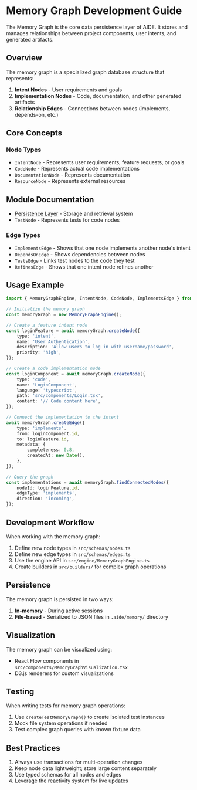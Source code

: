 # Memory Graph Development Guide

The Memory Graph is the core data persistence layer of AIDE. It stores and manages relationships between project components, user intents, and generated artifacts.

## Overview

The memory graph is a specialized graph database structure that represents:

1. **Intent Nodes** - User requirements and goals
2. **Implementation Nodes** - Code, documentation, and other generated artifacts
3. **Relationship Edges** - Connections between nodes (implements, depends-on, etc.)

## Core Concepts

### Node Types

- `IntentNode` - Represents user requirements, feature requests, or goals
- `CodeNode` - Represents actual code implementations
- `DocumentationNode` - Represents documentation
- `ResourceNode` - Represents external resources

## Module Documentation

- [Persistence Layer](./docs/persistence.md) - Storage and retrieval system
- `TestNode` - Represents tests for code nodes

### Edge Types

- `ImplementsEdge` - Shows that one node implements another node's intent
- `DependsOnEdge` - Shows dependencies between nodes
- `TestsEdge` - Links test nodes to the code they test
- `RefinesEdge` - Shows that one intent node refines another

## Usage Example

```typescript
import { MemoryGraphEngine, IntentNode, CodeNode, ImplementsEdge } from '@dragoscatalin/memory-graph';

// Initialize the memory graph
const memoryGraph = new MemoryGraphEngine();

// Create a feature intent node
const loginFeature = await memoryGraph.createNode({
	type: 'intent',
	name: 'User Authentication',
	description: 'Allow users to log in with username/password',
	priority: 'high',
});

// Create a code implementation node
const loginComponent = await memoryGraph.createNode({
	type: 'code',
	name: 'LoginComponent',
	language: 'typescript',
	path: 'src/components/Login.tsx',
	content: '// Code content here',
});

// Connect the implementation to the intent
await memoryGraph.createEdge({
	type: 'implements',
	from: loginComponent.id,
	to: loginFeature.id,
	metadata: {
		completeness: 0.8,
		createdAt: new Date(),
	},
});

// Query the graph
const implementations = await memoryGraph.findConnectedNodes({
	nodeId: loginFeature.id,
	edgeType: 'implements',
	direction: 'incoming',
});
```

## Development Workflow

When working with the memory graph:

1. Define new node types in `src/schemas/nodes.ts`
2. Define new edge types in `src/schemas/edges.ts`
3. Use the engine API in `src/engine/MemoryGraphEngine.ts`
4. Create builders in `src/builders/` for complex graph operations

## Persistence

The memory graph is persisted in two ways:

1. **In-memory** - During active sessions
2. **File-based** - Serialized to JSON files in `.aide/memory/` directory

## Visualization

The memory graph can be visualized using:

- React Flow components in `src/components/MemoryGraphVisualization.tsx`
- D3.js renderers for custom visualizations

## Testing

When writing tests for memory graph operations:

1. Use `createTestMemoryGraph()` to create isolated test instances
2. Mock file system operations if needed
3. Test complex graph queries with known fixture data

## Best Practices

1. Always use transactions for multi-operation changes
2. Keep node data lightweight; store large content separately
3. Use typed schemas for all nodes and edges
4. Leverage the reactivity system for live updates
